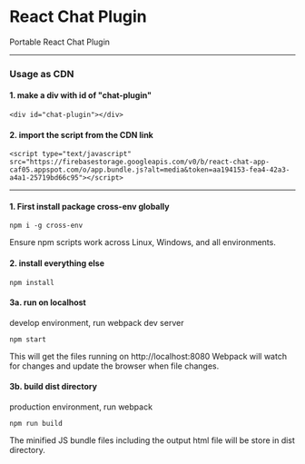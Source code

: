 # React Chat Plugin

Portable React Chat Plugin 

**********************

### Usage as CDN

#### 1. make a div with id of "chat-plugin"

```
<div id="chat-plugin"></div>

```
#### 2. import the script from the CDN link

```
<script type="text/javascript" src="https://firebasestorage.googleapis.com/v0/b/react-chat-app-caf05.appspot.com/o/app.bundle.js?alt=media&token=aa194153-fea4-42a3-a4a1-25719bd66c95"></script>

```

**********************

#### 1. First install package cross-env globally

```
npm i -g cross-env

```
Ensure npm scripts work across Linux, Windows, and all environments.

#### 2. install everything else

```
npm install

```

#### 3a. run on localhost
develop environment, run webpack dev server

```
npm start

```
This will get the files running on http://localhost:8080
Webpack will watch for changes and update the browser when file changes.

#### 3b. build dist directory
production environment, run webpack

```
npm run build

```
The minified JS bundle files including the output html file will be store in dist directory.
